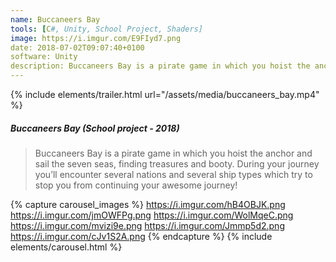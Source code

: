 ```yaml
---
name: Buccaneers Bay
tools: [C#, Unity, School Project, Shaders]
image: https://i.imgur.com/E9FIyd7.png
date: 2018-07-02T09:07:40+0100
software: Unity
description: Buccaneers Bay is a pirate game in which you hoist the anchor and sail the seven seas, finding treasures and booty!
---
```

{% include elements/trailer.html url="/assets/media/buccaneers_bay.mp4" %}

##### Buccaneers Bay (School project - 2018)
> Buccaneers Bay is a pirate game in which you hoist the anchor and sail the seven seas, finding treasures and booty. During your journey you’ll encounter several nations and several ship types which try to stop you from continuing your awesome journey!


{% capture carousel_images %}
https://i.imgur.com/hB4OBJK.png
https://i.imgur.com/jmOWFPg.png
https://i.imgur.com/WolMqeC.png
https://i.imgur.com/mvizi9e.png
https://i.imgur.com/Jmmp5d2.png
https://i.imgur.com/cJv1S2A.png
{% endcapture %}
{% include elements/carousel.html %}
